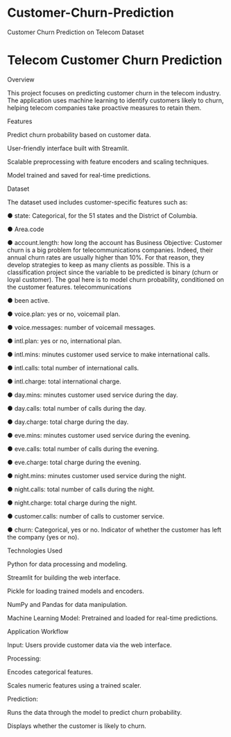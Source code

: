 # Customer-Churn-Prediction

Customer Churn Prediction on Telecom Dataset

# Telecom Customer Churn Prediction

Overview

This project focuses on predicting customer churn in the telecom industry. The application uses machine learning to identify customers likely to churn, helping telecom companies take proactive measures to retain them.

Features

Predict churn probability based on customer data.

User-friendly interface built with Streamlit.

Scalable preprocessing with feature encoders and scaling techniques.

Model trained and saved for real-time predictions.

Dataset

The dataset used includes customer-specific features such as:

● state: Categorical, for the 51 states and the District of Columbia.

● Area.code

● account.length: how long the account has Business Objective: Customer churn is a big problem for telecommunications companies. Indeed, their annual churn rates are usually higher than 10%. For that reason, they develop strategies to keep as many clients as possible. This is a classification project since the variable to be predicted is binary (churn or loyal customer). The goal here is to model churn probability, conditioned on the customer features. telecommunications

● been active.

● voice.plan: yes or no, voicemail plan.

● voice.messages: number of voicemail messages.

● intl.plan: yes or no, international plan.

● intl.mins: minutes customer used service to make international calls.

● intl.calls: total number of international calls.

● intl.charge: total international charge.

● day.mins: minutes customer used service during the day.

● day.calls: total number of calls during the day.

● day.charge: total charge during the day.

● eve.mins: minutes customer used service during the evening.

● eve.calls: total number of calls during the evening.

● eve.charge: total charge during the evening.

● night.mins: minutes customer used service during the night.

● night.calls: total number of calls during the night.

● night.charge: total charge during the night.

● customer.calls: number of calls to customer service.

● churn: Categorical, yes or no. Indicator of whether the customer has left the company (yes or no).

Technologies Used

Python for data processing and modeling.

Streamlit for building the web interface.

Pickle for loading trained models and encoders.

NumPy and Pandas for data manipulation.

Machine Learning Model: Pretrained and loaded for real-time predictions.

Application Workflow

Input: Users provide customer data via the web interface.

Processing:

Encodes categorical features.

Scales numeric features using a trained scaler.

Prediction:

Runs the data through the model to predict churn probability.

Displays whether the customer is likely to churn.

